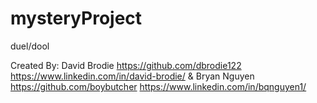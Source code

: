 # mysteryProject
duel/dool

Created By:
David Brodie
https://github.com/dbrodie122
https://www.linkedin.com/in/david-brodie/
&
Bryan Nguyen
https://github.com/boybutcher
https://www.linkedin.com/in/bqnguyen1/
